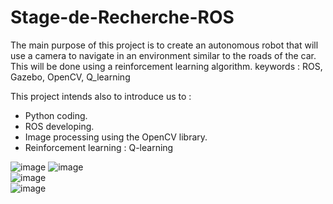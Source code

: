 # Stage-de-Recherche-ROS

The main purpose of this project is to create an autonomous robot that will
use a camera to navigate in an environment similar to the roads of the car.
This will be done using a reinforcement learning algorithm.
keywords : ROS, Gazebo, OpenCV, Q_learning

This project intends also to introduce us to :
- Python coding.
- ROS developing.
- Image processing using the OpenCV library.
- Reinforcement learning : Q-learning


![image](https://user-images.githubusercontent.com/83011466/121734674-64179f00-caf5-11eb-9b18-6e7d63492aa3.png)          ![image](https://user-images.githubusercontent.com/83011466/121734698-6e399d80-caf5-11eb-8491-cd76e4ef91e8.png)   
                 ![image](https://user-images.githubusercontent.com/83011466/121734740-798cc900-caf5-11eb-94c0-8ecb12beae7e.png)     
                 ![image](https://user-images.githubusercontent.com/83011466/121735348-4b5bb900-caf6-11eb-826a-7cdeb0873a2e.png)


